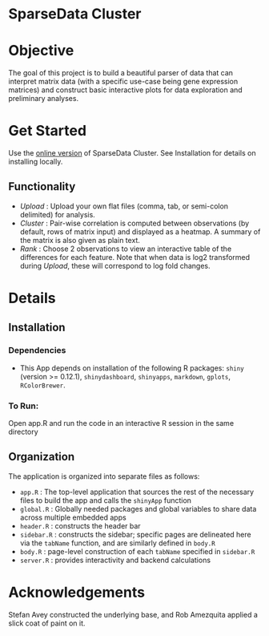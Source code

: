 SparseData Cluster
==================

# Objective
The goal of this project is to build a beautiful parser of data that can interpret matrix data (with a specific use-case being gene expression matrices) and construct basic interactive plots for data exploration and preliminary analyses.

# Get Started
Use the [online version](https://sparsedata.shinyapps.io/SparseData-Cluster) of SparseData Cluster. See Installation for details on installing locally.

## Functionality
* *Upload* : Upload your own flat files (comma, tab, or semi-colon delimited) for analysis.
* *Cluster* : Pair-wise correlation is computed between observations (by default, rows of matrix input) and displayed as a heatmap. A summary of the matrix is also given as plain text.
* *Rank* : Choose 2 observations to view an interactive table of the differences for each feature. Note that when data is log2 transformed during *Upload*, these will correspond to log fold changes.

# Details

## Installation
### Dependencies
* This App depends on installation of the following R packages: `shiny` (version >= 0.12.1), `shinydashboard`, `shinyapps`, `markdown`, `gplots`, `RColorBrewer`.

### To Run:
Open app.R and run the code in an interactive R session in the same directory

## Organization
The application is organized into separate files as follows:

* `app.R` : The top-level application that sources the rest of the necessary files to build the app and calls the `shinyApp` function
* `global.R` : Globally needed packages and global variables to share data across multiple embedded apps
* `header.R` : constructs the header bar
* `sidebar.R` : constructs the sidebar; specific pages are delineated here via the `tabName` function, and are similarly defined in `body.R`
* `body.R` : page-level construction of each `tabName` specified in `sidebar.R`
* `server.R` : provides interactivity and backend calculations

# Acknowledgements
Stefan Avey constructed the underlying base, and Rob Amezquita applied a slick coat of paint on it.
